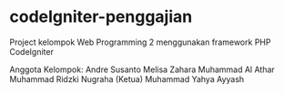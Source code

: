 # codeIgniter-penggajian
Project kelompok Web Programming 2 menggunakan framework PHP CodeIgniter

Anggota Kelompok:
Andre Susanto
Melisa Zahara
Muhammad Al Athar
Muhammad Ridzki Nugraha (Ketua)
Muhammad Yahya Ayyash
